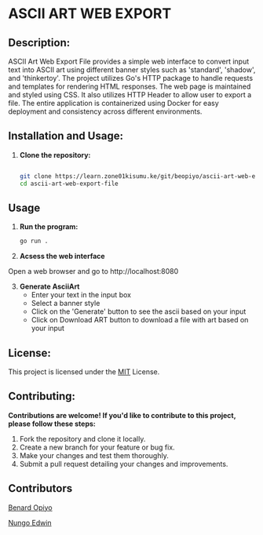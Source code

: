 # ASCII ART WEB EXPORT

## Description:
ASCII Art Web Export File provides a simple web interface to convert input text into ASCII art using different banner styles such as 'standard', 'shadow', and 'thinkertoy'. The project utilizes Go's HTTP package to handle requests and templates for rendering HTML responses. The web page is maintained and styled using CSS. It also utilizes HTTP Header to allow user to export a file. The entire application is containerized using Docker for easy deployment and consistency across different environments.


##  Installation and Usage:
1. **Clone the repository:**

   ```bash

   git clone https://learn.zone01kisumu.ke/git/beopiyo/ascii-art-web-export-file
   cd ascii-art-web-export-file

   ```

## Usage 

1. **Run the program:**

   ```bash 
   go run .

   ```

2. **Acsess the web interface**

Open a web browser and go to http://localhost:8080

3. **Generate AsciiArt**
   * Enter your text in the input box
   * Select a banner style
   * Click on the 'Generate' button to see the ascii based on your input
   * Click on Download ART button to download a file with art based on your input



## License:
This project is licensed under the [MIT](https://opensource.org/license/mit) License.

## Contributing:
**Contributions are welcome! If you'd like to contribute to this project, please follow these steps:**

1. Fork the repository and clone it locally.
2. Create a new branch for your feature or bug fix.
3. Make your changes and test them thoroughly.
4. Submit a pull request detailing your changes and improvements.



## Contributors

[Benard Opiyo](https://github.com/benardopiyo)

[Nungo Edwin](https://github.com/NungoEdwin)